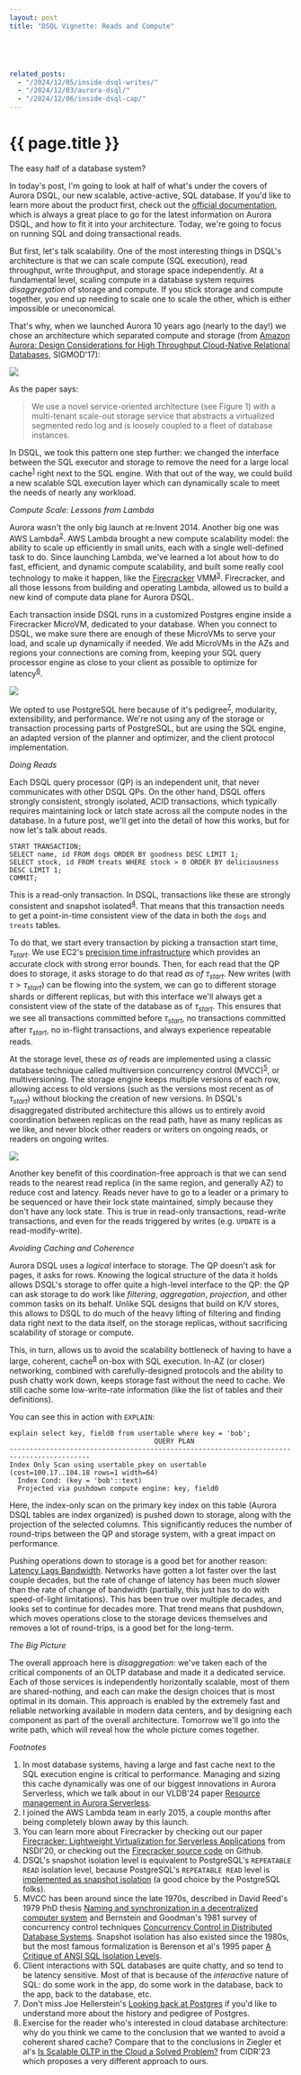 ```yaml
---
layout: post
title: "DSQL Vignette: Reads and Compute"





related_posts:
  - "/2024/12/05/inside-dsql-writes/"
  - "/2024/12/03/aurora-dsql/"
  - "/2024/12/06/inside-dsql-cap/"
---
```

{{ page.title }}
================


<script>
  MathJax = {
    tex: {inlineMath: [['$', '$'], ['\\(', '\\)']]}
  };
</script>
<script id="MathJax-script" async src="https://cdn.jsdelivr.net/npm/mathjax@3/es5/tex-mml-chtml.js"></script>

<p class="meta">The easy half of a database system?</p>

In today's post, I'm going to look at half of what's under the covers of Aurora DSQL, our new scalable, active-active, SQL database. If you'd like to learn more about the product first, check out the [official documentation](https://docs.aws.amazon.com/aurora-dsql/latest/userguide/getting-started.html), which is always a great place to go for the latest information on Aurora DSQL, and how to fit it into your architecture. Today, we're going to focus on running SQL and doing transactional reads.

But first, let's talk scalability. One of the most interesting things in DSQL's architecture is that we can scale compute (SQL execution), read throughput, write throughput, and storage space independently. At a fundamental level, scaling compute in a database system requires *disaggregation* of storage and compute. If you stick storage and compute together, you end up needing to scale one to scale the other, which is either impossible or uneconomical.

That's why, when we launched Aurora 10 years ago (nearly to the day!) we chose an architecture which separated compute and storage (from [Amazon Aurora: Design Considerations for High
Throughput Cloud-Native Relational Databases](https://assets.amazon.science/dc/2b/4ef2b89649f9a393d37d3e042f4e/amazon-aurora-design-considerations-for-high-throughput-cloud-native-relational-databases.pdf), SIGMOD'17):

![](/blog/images/1204_aurora.png)

As the paper says:

> We use a novel service-oriented architecture (see Figure 1) with a multi-tenant scale-out storage service that abstracts a virtualized segmented redo log and is loosely coupled to a fleet of database instances.

In DSQL, we took this pattern one step further: we changed the interface between the SQL executor and storage to remove the need for a large local cache<sup>[1](#foot1)</sup> right next to the SQL engine. With that out of the way, we could build a new scalable SQL execution layer which can dynamically scale to meet the needs of nearly any workload.

*Compute Scale: Lessons from Lambda*

Aurora wasn't the only big launch at re:Invent 2014. Another big one was AWS Lambda<sup>[2](#foot2)</sup>. AWS Lambda brought a new compute scalability model: the ability to scale up efficiently in small units, each with a single well-defined task to do. Since launching Lambda, we've learned a lot about how to do fast, efficient, and dynamic compute scalability, and built some really cool technology to make it happen, like the [Firecracker](https://github.com/firecracker-microvm/) VMM<sup>[3](#foot3)</sup>. Firecracker, and all those lessons from building and operating Lambda, allowed us to build a new kind of compute data plane for Aurora DSQL.

Each transaction inside DSQL runs in a customized Postgres engine inside a Firecracker MicroVM, dedicated to your database. When you connect to DSQL, we make sure there are enough of these MicroVMs to serve your load, and scale up dynamically if needed. We add MicroVMs in the AZs and regions your connections are coming from, keeping your SQL query processor engine as close to your client as possible to optimize for latency<sup>[6](#foot6)</sup>.

![](/blog/images/1204_qp_scale.png)

We opted to use PostgreSQL here because of it's pedigree<sup>[7](#foot7)</sup>, modularity, extensibility, and performance. We're not using any of the storage or transaction processing parts of PostgreSQL, but are using the SQL engine, an adapted version of the planner and optimizer, and the client protocol implementation.

*Doing Reads*

Each DSQL query processor (QP) is an independent unit, that never communicates with other DSQL QPs. On the other hand, DSQL offers strongly consistent, strongly isolated, ACID transactions, which typically requires maintaining lock or latch state across all the compute nodes in the database. In a future post, we'll get into the detail of how this works, but for now let's talk about reads.

    START TRANSACTION;
    SELECT name, id FROM dogs ORDER BY goodness DESC LIMIT 1;
    SELECT stock, id FROM treats WHERE stock > 0 ORDER BY deliciousness DESC LIMIT 1;
    COMMIT;

This is a read-only transaction. In DSQL, transactions like these are strongly consistent and snapshot isolated<sup>[4](#foot4)</sup>. That means that this transaction needs to get a point-in-time consistent view of the data in both the `dogs` and `treats` tables.

To do that, we start every transaction by picking a transaction start time, $\tau_{start}$. We use EC2's [precision time infrastructure](https://docs.aws.amazon.com/AWSEC2/latest/UserGuide/set-time.html) which provides an accurate clock with strong error bounds. Then, for each read that the QP does to storage, it asks storage to do that read *as of* $\tau_{start}$. New writes (with $\tau > \tau_{start}$) can be flowing into the system, we can go to different storage shards or different replicas, but with this interface we'll always get a consistent view of the state of the database as of $\tau_{start}$. This ensures that we see all transactions committed before $\tau_{start}$, no transactions committed after $\tau_{start}$, no in-flight transactions, and always experience repeatable reads.

At the storage level, these *as of* reads are implemented using a classic database technique called multiversion concurrency control (MVCC)<sup>[5](#foot5)</sup>, or multiversioning. The storage engine keeps multiple versions of each row, allowing access to old versions (such as the versions most recent as of $\tau_{start}$) without blocking the creation of new versions. In DSQL's disaggregated distributed architecture this allows us to entirely avoid coordination between replicas on the read path, have as many replicas as we like, and never block other readers or writers on ongoing reads, or readers on ongoing writes.

![](/blog/images/1204_mv.jpg)

Another key benefit of this coordination-free approach is that we can send reads to the nearest read replica (in the same region, and generally AZ) to reduce cost and latency. Reads never have to go to a leader or a primary to be sequenced or have their lock state maintained, simply because they don't have any lock state. This is true in read-only transactions, read-write transactions, and even for the reads triggered by writes (e.g. `UPDATE` is a read-modify-write).

*Avoiding Caching and Coherence*

Aurora DSQL uses a *logical* interface to storage. The QP doesn't ask for pages, it asks for rows. Knowing the logical structure of the data it holds allows DSQL's storage to offer quite a high-level interface to the QP: the QP can ask storage to do work like *filtering*, *aggregation*, *projection*, and other common tasks on its behalf. Unlike SQL designs that build on K/V stores, this allows to DSQL to do much of the heavy lifting of filtering and finding data right next to the data itself, on the storage replicas, without sacrificing scalability of storage or compute.

This, in turn, allows us to avoid the scalability bottleneck of having to have a large, coherent, cache<sup>[8](#foot8)</sup> on-box with SQL execution. In-AZ (or closer) networking, combined with carefully-designed protocols and the ability to push chatty work down, keeps storage fast without the need to cache. We still cache some low-write-rate information (like the list of tables and their definitions).

You can see this in action with `EXPLAIN`:

    explain select key, field0 from usertable where key = 'bob';
                                        QUERY PLAN                                        
    ------------------------------------------------------------------------------------------
    Index Only Scan using usertable_pkey on usertable  (cost=100.17..104.18 rows=1 width=64)
      Index Cond: (key = 'bob'::text)
      Projected via pushdown compute engine: key, field0

Here, the index-only scan on the primary key index on this table (Aurora DSQL tables are index organized) is pushed down to storage, along with the projection of the selected columns. This significantly reduces the number of round-trips between the QP and storage system, with a great impact on performance.

Pushing operations down to storage is a good bet for another reason: [Latency Lags Bandwidth](https://dl.acm.org/doi/10.1145/1022594.1022596). Networks have gotten a lot faster over the last couple decades, but the rate of change of latency has been much slower than the rate of change of bandwidth (partially, this just has to do with speed-of-light limitations). This has been true over multiple decades, and looks set to continue for decades more. That trend means that pushdown, which moves operations close to the storage devices themselves and removes a lot of round-trips, is a good bet for the long-term.

*The Big Picture*

The overall approach here is *disaggregation*: we've taken each of the critical components of an OLTP database and made it a dedicated service. Each of those services is independently horizontally scalable, most of them are shared-nothing, and each can make the design choices that is most optimal in its domain. This approach is enabled by the extremely fast and reliable networking available in modern data centers, and by designing each component as part of the overall architecture. Tomorrow we'll go into the write path, which will reveal how the whole picture comes together. 

*Footnotes*

1. <a name="foot1"></a> In most database systems, having a large and fast cache next to the SQL execution engine is critical to performance. Managing and sizing this cache dynamically was one of our biggest innovations in Aurora Serverless, which we talk about in our VLDB'24 paper [Resource management in Aurora Serverless](https://www.amazon.science/publications/resource-management-in-aurora-serverless).
2. <a name="foot2"></a> I joined the AWS Lambda team in early 2015, a couple months after being completely blown away by this launch.
3. <a name="foot3"></a> You can learn more about Firecracker by checking out our paper [Firecracker: Lightweight Virtualization for Serverless Applications](https://www.usenix.org/conference/nsdi20/presentation/agache) from NSDI'20, or checking out the [Firecracker source code](https://github.com/firecracker-microvm/firecracker) on Github.
3. <a name="foot4"></a> DSQL's snapshot isolation level is equivalent to PostgreSQL's `REPEATABLE READ` isolation level, because PostgreSQL's `REPEATABLE READ` level is [implemented as snapshot isolation](https://www.postgresql.org/docs/current/transaction-iso.html) (a good choice by the PostgreSQL folks).
5. <a name="foot5"></a> MVCC has been around since the late 1970s, described in David Reed's 1979 PhD thesis [Naming and synchronization in a decentralized computer system](https://dspace.mit.edu/handle/1721.1/16279) and Bernstein and Goodman's 1981 survey of concurrency control techniques [Concurrency Control in Distributed Database Systems](https://dl.acm.org/doi/10.1145/356842.356846). Snapshot isolation has also existed since the 1980s, but the most famous formalization is Berenson et al's 1995 paper [A Critique of ANSI SQL Isolation Levels](https://www.microsoft.com/en-us/research/wp-content/uploads/2016/02/tr-95-51.pdf).
6. <a name="foot6"></a> Client interactions with SQL databases are quite chatty, and so tend to be latency sensitive. Most of that is because of the *interactive* nature of SQL: do some work in the app, do some work in the database, back to the app, back to the database, etc.
7. <a name="foot7"></a> Don't miss Joe Hellerstein's [Looking back at Postgres](https://arxiv.org/abs/1901.01973) if you'd like to understand more about the history and pedigree of Postgres.
8. <a name="foot8"></a> Exercise for the reader who's interested in cloud database architecture: why do you think we came to the conclusion that we wanted to avoid a coherent shared cache? Compare that to the conclusions in Ziegler et al's [Is Scalable OLTP in the Cloud a Solved Problem?](https://www.cidrdb.org/cidr2023/papers/p50-ziegler.pdf) from CIDR'23 which proposes a very different approach to ours.